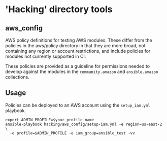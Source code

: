 'Hacking' directory tools
=========================

aws_config
----------

AWS policy definitions for testing AWS modules.  These differ from the
policies in the aws/policy directory in that they are more broad,
not containing any region or account restrictions, and include policies
for modules not currently supported in CI.

These policies are provided as a guideline for permissions needed to
develop against the modules in the `community.amazon` and `ansible.amazon`
collections.

Usage
-----

Policies can be deployed to an AWS account using the `setup_iam.yml`
playbook.

```
export ADMIN_PROFILE=$your_profile_name
ansible-playbook hacking/aws_config/setup-iam.yml -e region=us-east-2 \
  -e profile=$ADMIN_PROFILE -e iam_group=ansible_test -vv
```
